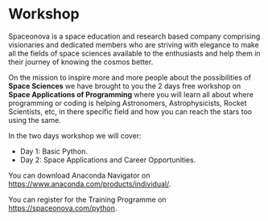 # Workshop
Spaceonova is a space education and research based company comprising visionaries and dedicated members who are striving with elegance to make all the fields of space sciences available to the enthusiasts and help them in their journey of knowing the cosmos better.

On the mission to inspire more and more people about the possibilities of <b>Space Sciences</b> we have brought to you the 2 days free workshop on <b>Space Applications of Programming</b> where you will learn all about where programming or coding is helping Astronomers, Astrophysicists, Rocket Scientists, etc, in there specific field and how you can reach the stars too using the same. 

In the two days workshop we will cover:

<ul>
  <li>Day 1: Basic Python. </li>
  <li>Day 2: Space Applications and Career Opportunities.</li>
  </ul>
  
You can download Anaconda Navigator on https://www.anaconda.com/products/individual/.

You can register for the Training Programme on https://spaceonova.com/python.
